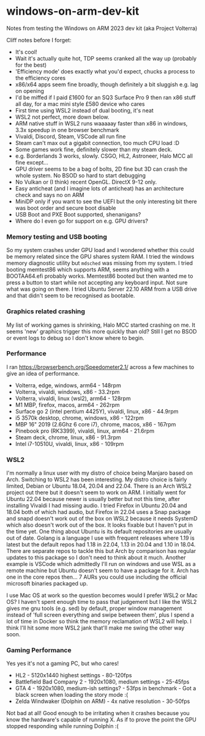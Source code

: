 # windows-on-arm-dev-kit
Notes from testing the Windows on ARM 2023 dev kit (aka Project Volterra)

Cliff notes before I forget:
 - It's cool!
 - Wait it's actually quite hot, TDP seems cranked all the way up (probably for the best)
 - 'Efficiency mode' does exactly what you'd expect, chucks a process to the efficiency cores
 - x86/x64 apps seem fine broadly, though definitely a bit sluggish e.g. lag on opening
 - I'd be miffed if I paid £1600 for an SQ3 Surface Pro 9 then ran x86 stuff all day, for a mac mini style £580 device who cares
 - First time using WSL2 instead of dual booting, it's neat
 - WSL2 not perfect, more down below.
 - ARM native stuff in WSL2 runs waaaaay faster than x86 in windows, 3.3x speedup in one browser benchmark
 - Vivaldi, Discord, Steam, VSCode all run fine
 - Steam can't max out a gigabit connection, too much CPU load :D
 - Some games work fine, definitely slower than my steam deck.
 - e.g. Borderlands 3 works, slowly. CSGO, HL2, Astroneer, Halo MCC all fine except... 
 - GPU driver seems to be a bag of bolts, 2D fine but 3D can crash the whole system. No BSOD so hard to start debugging
 - No Vulkan or (I think) recent OpenGL. DirectX 9-12 only.
 - Easy anticheat (and I imagine lots of anticheat) has an architecture check and says no on ARM
 - MiniDP only if you want to see the UEFI but the only interesting bit there was boot order and secure boot disable
 - USB Boot and PXE Boot supported, shenanigans?
 - Where do I even go for support on e.g. GPU drivers?

### Memory testing and USB booting
So my system crashes under GPU load and I wondered whether this could be memory related since the GPU shares system RAM. I tried the windows memory diagnostic utility but `mdsched` was missing from my system. I tried booting memtest86 which supports ARM, seems anything with a BOOTAA64.efi probably works. Memtest86 booted but then wanted me to press a button to start while not accepting any keyboard input. Not sure what was going on there. I tried Ubuntu Server 22.10 ARM from a USB drive and that didn't seem to be recognised as bootable. 

### Graphics related crashing
My list of working games is shrinking, Halo MCC started crashing on me. It seems 'new' graphics trigger this more quickly than old? Still I get no BSOD or event logs to debug so I don't know where to begin.

### Performance
I ran https://browserbench.org/Speedometer2.1/ across a few machines to give an idea of performance.
- Volterra, edge, windows, arm64 - 148rpm
- Volterra, vivaldi, windows, x86 - 33.2rpm
- Volterra, vivaldi, linux (wsl2), arm64 - 128rpm
- M1 MBP, firefox, macos, arm64 - 262rpm
- Surface go 2 (intel pentium 4425Y), vivaldi, linux, x86 - 44.9rpm
- i5 3570k desktop, chrome, windows, x86 - 122rpm
- MBP 16" 2019 (2.6Ghz 6 core i7), chrome, macos, x86 - 167rpm
- Pinebook pro (RK3399), vivaldi, linux, arm64 - 21.6rpm
- Steam deck, chrome, linux, x86 - 91.3rpm
- Intel i7-10510U, vivaldi, linux, x86 - 109rpm

### WSL2
I'm normally a linux user with my distro of choice being Manjaro based on Arch. Switching to WSL2 has been interesting. My distro choice is fairly limited, Debian or Ubuntu 18.04, 20.04 and 22.04. There is an Arch WSL2 project out there but it doesn't seem to work on ARM. I initially went for Ubuntu 22.04 because newer is usually better but not this time, after installing Vivaldi I had missing audio. I tried Firefox in Ubuntu 20.04 and 18.04 both of which had audio, but Firefox in 22.04 uses a Snap package and snapd doesn't work out of the box on WSL2 because it needs SystemD which also doesn't work out of the box. It looks fixable but I haven't put in the time yet. One thing about Ubuntu is its default repositories are usually out of date. Golang is a language I use with frequent releases where 1.19 is latest but the default repos had 1.18 in 22.04, 1.13 in 20.04 and 1.10 in 18.04. There are separate repos to tackle this but Arch by comparison has regular updates to this package so I don't need to think about it much. Another example is VSCode which admittedly I'll run on windows and use WSL as a remote machine but Ubuntu doesn't seem to have a package for it. Arch has one in the core repos then... 7 AURs you could use including the official microsoft binaries packaged up.

I use Mac OS at work so the question becomes would I prefer WSL2 or Mac OS? I haven't spent enough time to pass that judgement but I like the WSL2 gives me gnu tools (e.g. sed) by default, proper window management instead of 'full screen everything and swipe between them', plus I spend a lot of time in Docker so think the memory reclamation of WSL2 will help. I think I'll hit some more WSL2 jank that'll make me swing the other way soon.

### Gaming Performance
Yes yes it's not a gaming PC, but who cares!
- HL2 - 5120x1440 highest settings - 80-120fps
- Battlefield Bad Company 2 - 1920x1080, medium settings - 25-45fps
- GTA 4 - 1920x1080, medium-ish settings? - 53fps in benchmark - Got a black screen when loading the story mode :(
- Zelda Windwaker (Dolphin on ARM) - 4x native resolution - 30-50fps

Not bad at all! Good enough to be irritating when it crashes because you know the hardware's capable of running X. As if to prove the point the GPU stopped responding while running Dolphin :(